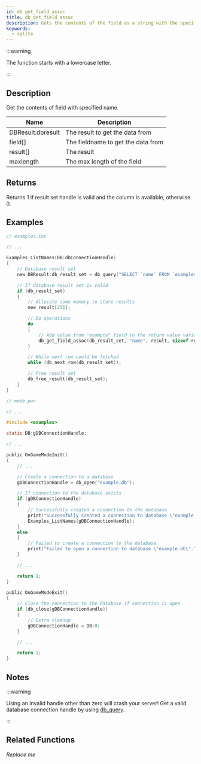 ```yaml
---
id: db_get_field_assoc
title: db_get_field_assoc
description: Gets the contents of the field as a string with the specified field name.
keywords:
  - sqlite
---
```


:::warning

The function starts with a lowercase letter.

:::

## Description

Get the contents of field with specified name.

| Name              | Description                        |
| ----------------- | ---------------------------------- |
| DBResult:dbresult | The result to get the data from    |
| field[]           | The fieldname to get the data from |
| result[]          | The result                         |
| maxlength         | The max length of the field        |

## Returns

Returns 1 if result set handle is valid and the column is available, otherwise 0.

## Examples

```c
// examples.inc

// ...

Examples_ListNames(DB:dbConnectionHandle)
{
    // Database result set
    new DBResult:db_result_set = db_query("SELECT `name` FROM `examples`");

    // If database result set is valid
    if (db_result_set)
    {
        // Allocate some memory to store results
        new result[256];

        // Do operations
        do
        {
            // Add value from "example" field to the return value variable
            db_get_field_assoc(db_result_set, "name", result, sizeof result);
        }

        // While next row could be fetched
        while (db_next_row(db_result_set));

        // Free result set
        db_free_result(db_result_set);
    }
}
```

```c
// mode.pwn

// ...

#include <examples>

static DB:gDBConnectionHandle;

// ...

public OnGameModeInit()
{
    // ...

    // Create a connection to a database
    gDBConnectionHandle = db_open("example.db");

    // If connection to the database exists
    if (gDBConnectionHandle)
    {
        // Successfully created a connection to the database
        print("Successfully created a connection to database \"example.db\".");
        Examples_ListNames(gDBConnectionHandle);
    }
    else
    {
        // Failed to create a connection to the database
        print("Failed to open a connection to database \"example.db\".");
    }

    // ...

    return 1;
}

public OnGameModeExit()
{
    // Close the connection to the database if connection is open
    if (db_close(gDBConnectionHandle))
    {
        // Extra cleanup
        gDBConnectionHandle = DB:0;
    }

    // ...

    return 1;
}
```

## Notes

:::warning

Using an invalid handle other than zero will crash your server!
Get a valid database connection handle by using [db_query](db_query).

:::

## Related Functions

_Replace me_
